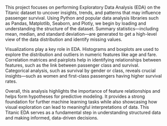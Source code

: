 This project focuses on performing Exploratory Data Analysis (EDA) on the Titanic dataset to uncover insights, trends, and patterns that may influence passenger survival. Using Python and popular data analysis libraries such as Pandas, Matplotlib, Seaborn, and Plotly, we begin by loading and understanding the structure of the dataset. Summary statistics—including mean, median, and standard deviation—are generated to get a high-level view of the data distribution and identify missing values.

Visualizations play a key role in EDA. Histograms and boxplots are used to explore the distribution and outliers in numeric features like age and fare. Correlation matrices and pairplots help in identifying relationships between features, such as the link between passenger class and survival. Categorical analysis, such as survival by gender or class, reveals crucial insights—such as women and first-class passengers having higher survival rates.

Overall, this analysis highlights the importance of feature relationships and helps form hypotheses for predictive modeling. It provides a strong foundation for further machine learning tasks while also showcasing how visual exploration can lead to meaningful interpretations of data. This Titanic EDA serves as a fundamental step in understanding structured data and making informed, data-driven decisions.
